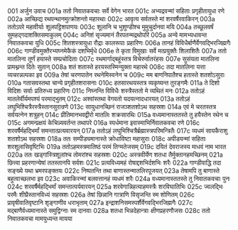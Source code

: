001	अर्जुन उवाच
001a	ततो निवातकवचाः सर्वे वेगेन भारत
001c	अभ्यद्रवन्मां सहिताः प्रगृहीतायुधा रणे
002a	आच्छिद्य रथपन्थानमुत्क्रोशन्तो महारथाः
002c	आवृत्य सर्वतस्ते मां शरवर्षैरवाकिरन्
003a	ततोऽपरे महावीर्याः शूलपट्टिशपाणयः
003c	शूलानि च भुशुण्डीश्च मुमुचुर्दानवा मयि
004a	तच्छूलवर्षं सुमहद्गदाशक्तिसमाकुलम्
004c	अनिशं सृज्यमानं तैरपतन्मद्रथोपरि
005a	अन्ये मामभ्यधावन्त निवातकवचा युधि
005c	शितशस्त्रायुधा रौद्राः कालरूपाः प्रहारिणः
006a	तानहं विविधैर्बाणैर्वेगवद्भिरजिह्मगैः
006c	गाण्डीवमुक्तैरभ्यघ्नमेकैकं दशभिर्मृधे
006e	ते कृता विमुखाः सर्वे मत्प्रयुक्तैः शिलाशितैः
007a	ततो मातलिना तूर्णं हयास्ते सम्प्रचोदिताः
007c	रथमार्गाद्बहूंस्तत्र विचेरुर्वातरंहसः
007e	सुसंयता मातलिना प्रामथ्नन्त दितेः सुतान्
008a	शतं शतास्ते हरयस्तस्मिन्युक्ता महारथे
008c	तदा मातलिना यत्ता व्यचरन्नल्पका इव
009a	तेषां चरणपातेन रथनेमिस्वनेन च
009c	मम बाणनिपातैश्च हतास्ते शतशोऽसुराः
010a	गतासवस्तथा चान्ये प्रगृहीतशरासनाः
010c	हतसारथयस्तत्र व्यकृष्यन्त तुरङ्गमैः
011a	ते दिशो विदिशः सर्वाः प्रतिरुध्य प्रहारिणः
011c	निघ्नन्ति विविधैः शस्त्रैस्ततो मे व्यथितं मनः
012a	ततोऽहं मातलेर्वीर्यमपश्यं परमाद्भुतम्
012c	अश्वांस्तथा वेगवतो यदयत्नादधारयत्
013a	ततोऽहं लघुभिश्चित्रैरस्त्रैस्तानसुरान्रणे
013c	सायुधानच्छिनं राजञ्शतशोऽथ सहस्रशः
014a	एवं मे चरतस्तत्र सर्वयत्नेन शत्रुहन्
014c	प्रीतिमानभवद्वीरो मातलिः शक्रसारथिः
015a	वध्यमानास्ततस्ते तु हयैस्तेन रथेन च
015c	अगमन्प्रक्षयं केचिन्न्यवर्तन्त तथापरे
016a	स्पर्धमाना इवास्माभिर्निवातकवचा रणे
016c	शरवर्षैर्महद्भिर्मां समन्तात्प्रत्यवारयन्
017a	ततोऽहं लघुभिश्चित्रैर्ब्रह्मास्त्रपरिमन्त्रितैः
017c	व्यधमं सायकैराशु शतशोऽथ सहस्रशः
018a	ततः सम्पीड्यमानास्ते क्रोधाविष्टा महासुराः
018c	अपीडयन्मां सहिताः शरशूलासिवृष्टिभिः
019a	ततोऽहमस्त्रमातिष्ठं परमं तिग्मतेजसम्
019c	दयितं देवराजस्य माधवं नाम भारत
020a	ततः खड्गांस्त्रिशूलांश्च तोमरांश्च सहस्रशः
020c	अस्त्रवीर्येण शतधा तैर्मुक्तानहमच्छिनम्
021a	छित्त्वा प्रहरणान्येषां ततस्तानपि सर्वशः
021c	प्रत्यविध्यमहं रोषाद्दशभिर्दशभिः शरैः
022a	गाण्डीवाद्धि तदा सङ्ख्ये यथा भ्रमरपङ्क्तयः
022c	निष्पतन्ति तथा बाणास्तन्मातलिरपूजयत्
023a	तेषामपि तु बाणास्ते बहुत्वाच्छलभा इव
023c	अवाकिरन्मां बलवत्तानहं व्यधमं शरैः
024a	वध्यमानास्ततस्ते तु निवातकवचाः पुनः
024c	शरवर्षैर्महद्भिर्मां समन्तात्पर्यवारयन्
025a	शरवेगान्निहत्याहमस्त्रैः शरविघातिभिः
025c	ज्वलद्भिः परमैः शीघ्रैस्तानविध्यं सहस्रशः
026a	तेषां छिन्नानि गात्राणि विसृजन्ति स्म शोणितम्
026c	प्रावृषीवातिवृष्टानि शृङ्गाणीव धराभृताम्
027a	इन्द्राशनिसमस्पर्शैर्वेगवद्भिरजिह्मगैः
027c	मद्बाणैर्वध्यमानास्ते समुद्विग्नाः स्म दानवाः
028a	शतधा भिन्नदेहान्त्राः क्षीणप्रहरणौजसः
028c	ततो निवातकवचा मामयुध्यन्त मायया
